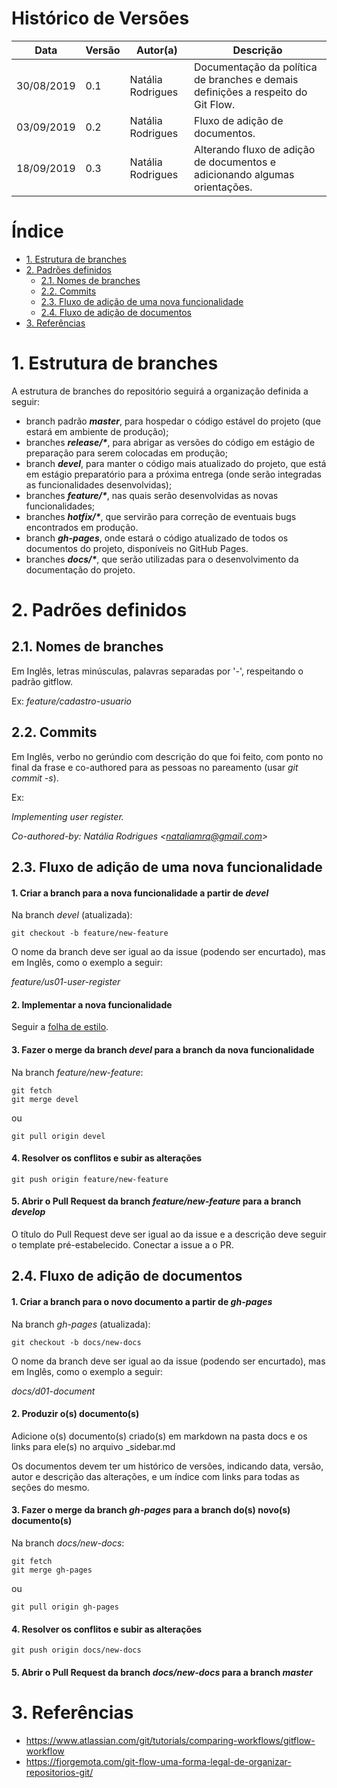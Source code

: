 # Histórico de Versões

| Data | Versão | Autor(a) | Descrição |
| - | - | - | - |
| 30/08/2019 | 0.1 |Natália Rodrigues | Documentação da política de branches e demais definições a respeito do Git Flow. |
|03/09/2019 | 0.2 | Natália Rodrigues | Fluxo de adição de documentos. |
| 18/09/2019 | 0.3 | Natália Rodrigues | Alterando fluxo de adição de documentos e adicionando algumas orientações. |


# Índice

* [1. Estrutura de branches](#_1-estrutura-de-branches)
* [2. Padrões definidos](#_2-padrões-definidos)
    * [2.1. Nomes de branches](#_21-nomes-de-branches)
    * [2.2. Commits](#_22-commits)
    * [2.3. Fluxo de adição de uma nova funcionalidade](#_23-fluxo-de-adição-de-uma-nova-funcionalidade)
    * [2.4. Fluxo de adição de documentos](#_24-fluxo-de-adição-de-documentos)
* [3. Referências](#_3-referências)
    

# 1. Estrutura de branches

A estrutura de branches do repositório seguirá a organização definida a seguir:

* branch padrão **_master_**, para hospedar o código estável do projeto (que estará em ambiente de produção); 
* branches **_release/*_**, para  abrigar as versões do código em estágio de preparação para serem colocadas em produção; 
* branch **_devel_**, para manter o código mais atualizado do projeto, que está em estágio preparatório para a próxima entrega (onde serão integradas as funcionalidades desenvolvidas); 
* branches **_feature/*_**, nas quais serão desenvolvidas as novas funcionalidades; 
* branches **_hotfix/*_**, que servirão para correção de eventuais bugs encontrados em produção.
* branch **_gh-pages_**, onde estará o código atualizado de todos os documentos do projeto, disponíveis no GitHub Pages.
* branches **_docs/*_**, que serão utilizadas para o desenvolvimento da documentação do projeto.


# 2. Padrões definidos

## 2.1. Nomes de branches

Em Inglês, letras minúsculas, palavras separadas por '-', respeitando o padrão gitflow. 

Ex: _feature/cadastro-usuario_


## 2.2. Commits

Em Inglês, verbo no gerúndio com descrição do que foi feito, com ponto no final da frase e co-authored para as pessoas no pareamento (usar _git commit -s_). 

Ex:

_Implementing user register._

_Co-authored-by: Natália Rodrigues <nataliamrq@gmail.com\>_


## 2.3. Fluxo de adição de uma nova funcionalidade

#### 1. Criar a branch para a nova funcionalidade a partir de _devel_

Na branch _devel_ (atualizada):

`git checkout -b feature/new-feature`

O nome da branch deve ser igual ao da issue (podendo ser encurtado), mas em Inglês, como o exemplo a seguir:

_feature/us01-user-register_

#### 2. Implementar a nova funcionalidade

Seguir a [folha de estilo]().

#### 3. Fazer o merge da branch _devel_ para a branch da nova funcionalidade

Na branch _feature/new-feature_:

`git fetch`<br>
`git merge devel`

ou

`git pull origin devel`

#### 4. Resolver os conflitos e subir as alterações

`git push origin feature/new-feature`

#### 5. Abrir o Pull Request da branch _feature/new-feature_ para a branch _develop_

O título do Pull Request deve ser igual ao da issue e a descrição deve seguir o template pré-estabelecido. Conectar a issue a o PR.


## 2.4. Fluxo de adição de documentos

#### 1. Criar a branch para o novo documento a partir de _gh-pages_

Na branch _gh-pages_ (atualizada):

`git checkout -b docs/new-docs`

O nome da branch deve ser igual ao da issue (podendo ser encurtado), mas em Inglês, como o exemplo a seguir:

_docs/d01-document_

#### 2. Produzir o(s) documento(s)

Adicione o(s) documento(s) criado(s) em markdown na pasta docs e os links para ele(s) no arquivo _sidebar.md

Os documentos devem ter um histórico de versões, indicando data, versão, autor e descrição das alterações, e um índice com links para todas as seções do mesmo.

#### 3. Fazer o merge da branch _gh-pages_ para a branch do(s) novo(s) documento(s)

Na branch _docs/new-docs_:

`git fetch`<br>
`git merge gh-pages`

ou

`git pull origin gh-pages`

#### 4. Resolver os conflitos e subir as alterações

`git push origin docs/new-docs`

#### 5. Abrir o Pull Request da branch _docs/new-docs_ para a branch _master_


# 3. Referências

* https://www.atlassian.com/git/tutorials/comparing-workflows/gitflow-workflow
* https://fjorgemota.com/git-flow-uma-forma-legal-de-organizar-repositorios-git/